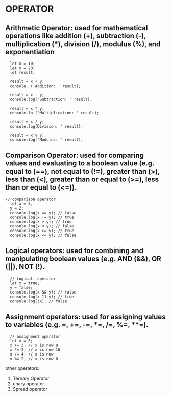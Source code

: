 # OPERATOR

## Arithmetic Operator: used for mathematical operations like addition (+), subtraction (-), multiplication (\*), division (/), modulus (%), and exponentiation

```
  let x = 10;
  let y = 20;
  let result;

  result = x + y;
  console. ('Addition: ' result);

  result = x - y;
  console.log('Subtraction: ' result);

  result = x * y;
  console.lo ('Multiplication: ' result);

  result = x / y;
  console.log(Division: ' result);

  result = x % y;
  console.log('Modulus: ' result);
```

## Comparison Operator: used for comparing values and evaluating to a boolean value (e.g. equal to (==), not equal to (!=), greater than (>), less than (<), greater than or equal to (>=), less than or equal to (<=)).

```
// comparison operator
  let x = 5,
  y = 2;
  console.log(x == y); // false
  console.log(x != y); // true
  console.log(x > y); // true
  console.log(x < y); // false
  console.log(x >= y); // true
  console.log(x <= y); // false
```

## Logical operators: used for combining and manipulating boolean values (e.g. AND (&&), OR (||), NOT (!).

```
  // Logical. operator
  let x = true,
  y = false;
  console.log(x && y); // false
  console.log(x 11 y); // true
  console.log(!x); // false

```

## Assignment operators: used for assigning values to variables (e.g. =, +=, -=, \*=, /=, %=, \*\*=).

```
  // assignment operator
  let x = 5;
  x += 3; // x is now 8
  x *= 2; // x is now 16
  x /= 4; // x is now
  x %= 2; // x is now 0

```

other operators:

1. Ternary Operator
2. unary operator
3. Spread operator
